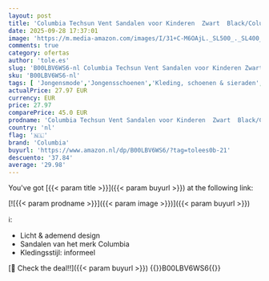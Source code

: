 ```yaml
---
layout: post
title: 'Columbia Techsun Vent Sandalen voor Kinderen  Zwart  Black/Columbia Grey   29 EU'
date: 2025-09-28 17:37:01
image: 'https://m.media-amazon.com/images/I/31+C-M6OAjL._SL500_._SL400_.jpg'
comments: true
category: ofertas
author: 'tole.es'
slug: 'B00LBV6WS6-nl Columbia Techsun Vent Sandalen voor Kinderen Zwart...'
sku: 'B00LBV6WS6-nl'
tags: [ 'Jongensmode','Jongensschoenen','Kleding, schoenen & sieraden','Kleding, schoenen en sieraden','Sport- & outdoorsandalen jongens','Trainings- & outdoorschoenen jongens','columbia','🇳🇱', ]
actualPrice: 27.97 EUR
currency: EUR
price: 27.97
comparePrice: 45.0 EUR
prodname: 'Columbia Techsun Vent Sandalen voor Kinderen  Zwart  Black/Columbia Grey   29 EU'
country: 'nl'
flag: '🇳🇱'
brand: 'Columbia'
buyurl: 'https://www.amazon.nl/dp/B00LBV6WS6/?tag=tolees0b-21'
descuento: '37.84'
average: '29.98'
---
```


You've got [{{< param title >}}]({{< param buyurl >}}) at the following link:

[![{{< param prodname >}}]({{< param image >}})]({{< param buyurl >}})

ℹ️:

- Licht & ademend design
- Sandalen van het merk Columbia
- Kledingsstijl: informeel

[🛒 Check the deal!!]({{< param buyurl >}})
{{<world>}}B00LBV6WS6{{</world>}}
